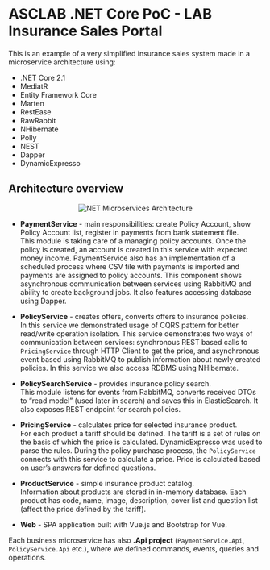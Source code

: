 # ASCLAB .NET Core PoC - LAB Insurance Sales Portal

This is an example of a very simplified insurance sales system made in a microservice architecture using:

* .NET Core 2.1
* MediatR
* Entity Framework Core
* Marten
* RestEase
* RawRabbit
* NHibernate
* Polly
* NEST
* Dapper
* DynamicExpresso

## Architecture overview

<p align="center">
    <img alt="NET Microservices Architecture" src="https://raw.githubusercontent.com/asc-lab/dotnetcore-microservices-poc/master/readme-images/dotnetcore-microservices-architecture.png" />
</p>


* **PaymentService** - main responsibilities: create Policy Account, show Policy Account list, register in payments from bank statement file. \
This module is taking care of a managing policy accounts. Once the policy is created, an account is created in this service with expected money income.  PaymentService also has an implementation of a scheduled process where CSV file with payments is imported and payments are assigned to policy accounts. This component shows asynchronous communication between services using RabbitMQ and ability to create background jobs. It also features accessing database using Dapper.

* **PolicyService** - creates offers, converts offers to insurance policies. \
In this service we demonstrated usage of CQRS pattern for better read/write operation isolation. This service demonstrates two ways of communication between services: synchronous REST based calls to `PricingService` through HTTP Client to get the price, and asynchronous event based using RabbitMQ to publish information about newly created policies. In this service we also access RDBMS using NHibernate.

* **PolicySearchService** - provides insurance policy search. \
This module listens for events from RabbitMQ, converts received DTOs to “read model” (used later in search) and saves this in ElasticSearch. It also exposes REST endpoint for search policies.

* **PricingService** - calculates price for selected insurance product. \
For each product a tariff should be defined. The tariff is a set of rules on the basis of which the price is calculated. DynamicExpresso was used to parse the rules. During the policy purchase process, the `PolicyService` connects with this service to calculate a price. Price is calculated based on user’s answers for defined questions.

* **ProductService** - simple insurance product catalog. \
Information about products are stored in in-memory database. Each product has code, name, image, description, cover list and question list (affect the price defined by the tariff).

* **Web** - SPA application built with Vue.js and Bootstrap for Vue.

Each business microservice has also **.Api project** (`PaymentService.Api`, `PolicyService.Api` etc.), where we defined commands, events, queries and operations.
